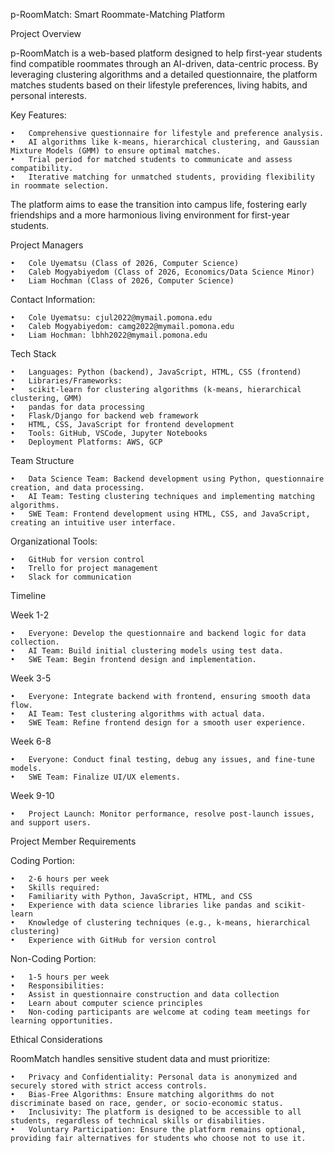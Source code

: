 p-RoomMatch: Smart Roommate-Matching Platform

Project Overview

p-RoomMatch is a web-based platform designed to help first-year students find compatible roommates through an AI-driven, data-centric process. By leveraging clustering algorithms and a detailed questionnaire, the platform matches students based on their lifestyle preferences, living habits, and personal interests.

Key Features:

	•	Comprehensive questionnaire for lifestyle and preference analysis.
	•	AI algorithms like k-means, hierarchical clustering, and Gaussian Mixture Models (GMM) to ensure optimal matches.
	•	Trial period for matched students to communicate and assess compatibility.
	•	Iterative matching for unmatched students, providing flexibility in roommate selection.

The platform aims to ease the transition into campus life, fostering early friendships and a more harmonious living environment for first-year students.

Project Managers

	•	Cole Uyematsu (Class of 2026, Computer Science)
	•	Caleb Mogyabiyedom (Class of 2026, Economics/Data Science Minor)
	•	Liam Hochman (Class of 2026, Computer Science)

Contact Information:

	•	Cole Uyematsu: cjul2022@mymail.pomona.edu
	•	Caleb Mogyabiyedom: camg2022@mymail.pomona.edu
	•	Liam Hochman: lbhh2022@mymail.pomona.edu

Tech Stack

	•	Languages: Python (backend), JavaScript, HTML, CSS (frontend)
	•	Libraries/Frameworks:
	•	scikit-learn for clustering algorithms (k-means, hierarchical clustering, GMM)
	•	pandas for data processing
	•	Flask/Django for backend web framework
	•	HTML, CSS, JavaScript for frontend development
	•	Tools: GitHub, VSCode, Jupyter Notebooks
	•	Deployment Platforms: AWS, GCP

Team Structure

	•	Data Science Team: Backend development using Python, questionnaire creation, and data processing.
	•	AI Team: Testing clustering techniques and implementing matching algorithms.
	•	SWE Team: Frontend development using HTML, CSS, and JavaScript, creating an intuitive user interface.

Organizational Tools:

	•	GitHub for version control
	•	Trello for project management
	•	Slack for communication

Timeline

Week 1-2

	•	Everyone: Develop the questionnaire and backend logic for data collection.
	•	AI Team: Build initial clustering models using test data.
	•	SWE Team: Begin frontend design and implementation.

Week 3-5

	•	Everyone: Integrate backend with frontend, ensuring smooth data flow.
	•	AI Team: Test clustering algorithms with actual data.
	•	SWE Team: Refine frontend design for a smooth user experience.

Week 6-8

	•	Everyone: Conduct final testing, debug any issues, and fine-tune models.
	•	SWE Team: Finalize UI/UX elements.

Week 9-10

	•	Project Launch: Monitor performance, resolve post-launch issues, and support users.

Project Member Requirements

Coding Portion:

	•	2-6 hours per week
	•	Skills required:
	•	Familiarity with Python, JavaScript, HTML, and CSS
	•	Experience with data science libraries like pandas and scikit-learn
	•	Knowledge of clustering techniques (e.g., k-means, hierarchical clustering)
	•	Experience with GitHub for version control

Non-Coding Portion:

	•	1-5 hours per week
	•	Responsibilities:
	•	Assist in questionnaire construction and data collection
	•	Learn about computer science principles
	•	Non-coding participants are welcome at coding team meetings for learning opportunities.

Ethical Considerations

RoomMatch handles sensitive student data and must prioritize:

	•	Privacy and Confidentiality: Personal data is anonymized and securely stored with strict access controls.
	•	Bias-Free Algorithms: Ensure matching algorithms do not discriminate based on race, gender, or socio-economic status.
	•	Inclusivity: The platform is designed to be accessible to all students, regardless of technical skills or disabilities.
	•	Voluntary Participation: Ensure the platform remains optional, providing fair alternatives for students who choose not to use it.

